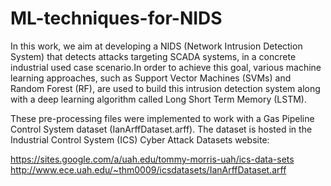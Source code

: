 # ML-techniques-for-NIDS

In this work, we aim at developing a NIDS (Network Intrusion Detection System) that detects attacks targeting SCADA systems, in a concrete industrial used case scenario.In order to achieve this goal, various machine learning approaches, such as Support Vector Machines (SVMs) and Random Forest (RF), are used to build this intrusion detection system along with a deep learning algorithm called Long Short Term Memory (LSTM).

These pre-processing files were implemented to work with a Gas Pipeline Control System dataset (IanArffDataset.arff). The dataset is hosted in the Industrial Control System (ICS) Cyber Attack Datasets website:

https://sites.google.com/a/uah.edu/tommy-morris-uah/ics-data-sets
http://www.ece.uah.edu/~thm0009/icsdatasets/IanArffDataset.arff
